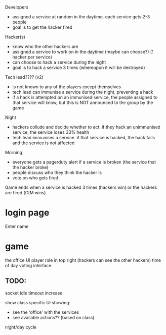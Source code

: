 Developers 
- assigned a service at random in the daytime. each service gets 2-3 people
- goal is to get the hacker fired


Hacker(s) 
- know who the other hackers are
- assigned a service to work on in the daytime (maybe can choose?) (1 hacker per service)
- can choose to hack a service during the night
- goal is to hack a service 3 times (whereupon it will be destroyed)


Tech lead???? (v2)
- is not known to any of the players except themselves
- tech lead can immunise a service during the night, preventing a hack
- if a hack is attempted on an immunised service, the people assigned to that service will know, but this is NOT announced to the group by the game

Night
- hackers collude and decide whether to act. if they hack an unimmunised service, the service loses 33% health
- tech lead immunises a service. if that service is hacked, the hack fails and the service is not affected

Morning
- everyone gets a pagerduty alert if a service is broken (the service that the hacker broke)
- people discuss who they think the hacker is
- vote on who gets fired


Game ends when a service is hacked 3 times (hackers win) or the hackers are fired (CtM wins).



# login page
Enter name

# game
the office UI 
player role in top right (hackers can see the other hackers)
time of day
voting interface



## TODO: 
socket idle timeout increase

show class specific UI showing:
  <!-- - player name  -->
  <!-- - player class -->
  - see the 'office' with the services
  - see available actions?? (based on class)

night/day cycle



